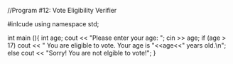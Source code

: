 //Program #12: Vote Eligibility Verifier

#inlcude <iostream>
using namespace std;

int main (){ 
  int age;
  cout << "Please enter your age: "; 
  cin >> age;
  if (age > 17)
    cout << " You are eligible to vote. Your age is "<<age<<" years old.\n";
  else
    cout << "Sorry! You are not elgible to vote!";
}    
